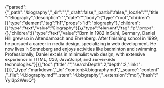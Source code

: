 {"parsed":{"_path":"/biography","_dir":"","_draft":false,"_partial":false,"_locale":"","title":"Biography","description":"","date":"","body":{"type":"root","children":[{"type":"element","tag":"h1","props":{"id":"biography"},"children":[{"type":"text","value":"Biography"}]},{"type":"element","tag":"p","props":{},"children":[{"type":"text","value":"Born in 1982 in Suhl, Germany, Daniel Hill grew up in Altendambach and Ehrenberg. After finishing school in 1999, he pursued a career in media design, specializing in web development. He now lives in Sonneberg and enjoys activities like badminton and swimming. Professionally, Daniel excels in minimalist web design, with extensive experience in HTML, CSS, JavaScript, and server-side technologies."}]}],"toc":{"title":"","searchDepth":2,"depth":2,"links":[]}},"_type":"markdown","_id":"content:4.biography.md","_source":"content","_file":"4.biography.md","_stem":"4.biography","_extension":"md"},"hash":"YyI3p2WeuQ"}